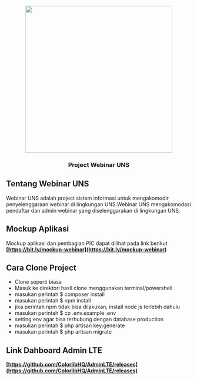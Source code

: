 <p align="center"><img src="https://i2.wp.com/uns.ac.id/id/wp-content/uploads/Logo-UNS-Biru.png?w=350&ssl=1" width="400"></p>
<h3 align="center">Project Webinar UNS</h3>

## Tentang Webinar UNS

Webinar UNS adalah project sistem informasi untuk mengakomodir penyelenggaraan webinar di lingkungan UNS
Webinar UNS mengakomodasi pendaftar dan admin webinar yang diselenggarakan di lingkungan UNS.

## Mockup Aplikasi

Mockup aplikasi dan pembagian PIC dapat dilihat pada link berikut  **[https://bit.ly/mockup-webinar](https://bit.ly/mockup-webinar)**

## Cara Clone Project

- Clone seperti biasa
- Masuk ke direktori hasil clone menggunakan terminal/powershell
- masukan perintah $ composer install
- masukan perintah $ npm install
- jika perintah npm tidak bisa dilakukan, install node js terlebih dahulu
- masukan perintah $ cp .env.example .env
- setting env agar bisa terhubung dengan database production
- masukan perintah $ php artisan key:generate
- masukan perintah $ php artisan migrate

## Link Dahboard Admin LTE

**[https://github.com/ColorlibHQ/AdminLTE/releases](https://github.com/ColorlibHQ/AdminLTE/releases)**

